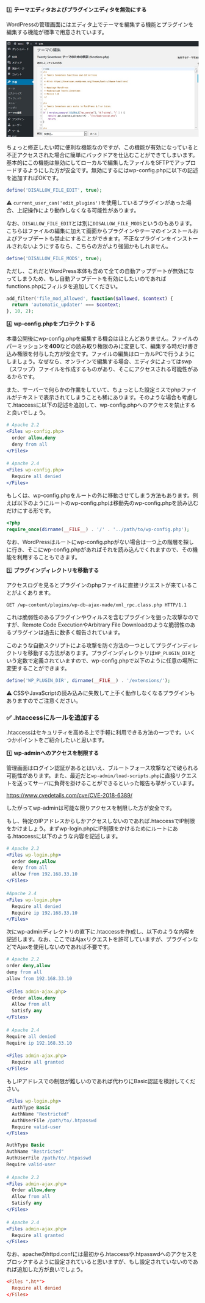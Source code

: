 :three: **テーマエディタおよびプラグインエディタを無効にする**

WordPressの管理画面にはエディタ上でテーマを編集する機能とプラグインを編集する機能が標準で用意されています。

![tmp.jpg](./05a7cecc-d570-7a5b-f2e6-ab46371368ed.jpeg)

ちょっと修正したい時に便利な機能なのですが、この機能が有効になっていると不正アクセスされた場合に簡単にバックドアを仕込むことができてしまいます。基本的にこの機能は無効にしてローカルで編集したファイルをSFTPでアップロードするようにした方が安全です。無効にするにはwp-config.phpに以下の記述を追加すればOKです。

```php
define('DISALLOW_FILE_EDIT', true);
```

:warning: `current_user_can('edit_plugins')`を使用しているプラグインがあった場合、上記操作により動作しなくなる可能性があります。


なお、`DISALLOW_FILE_EDIT`とは別に`DISALLOW_FILE_MODS`というのもあります。こちらはファイルの編集に加えて画面からプラグインやテーマのインストールおよびアップデートも禁止にすることができます。不正なプラグインをインストールされないようにするなら、こちらの方がより強固かもしれません。

```php
define('DISALLOW_FILE_MODS', true);
```

ただし、これだとWordPress本体も含めて全ての自動アップデートが無効になってしまうため、もし自動アップデートを有効にしたいのであればfunctions.phpにフィルタを追加してください。

```php
add_filter('file_mod_allowed', function($allowed, $context) {
  return 'automatic_updater' === $context;
}, 10, 2);
```

:four: **wp-config.phpをプロテクトする**

本番公開後にwp-config.phpを編集する機会はほとんどありません。ファイルのパーミッションを**400**などの読み取り権限のみに変更して、編集する時だけ書き込み権限を付与した方が安全です。ファイルの編集はローカルPCで行うようにしましょう。なぜなら、オンラインで編集する場合、エディタによってはswp（スワップ）ファイルを作成するものがあり、そこにアクセスされる可能性があるからです。

また、サーバーで何らかの作業をしていて、ちょっとした設定ミスでphpファイルがテキストで表示されてしまうことも稀にあります。そのような場合も考慮して.htaccessに以下の記述を追加して、wp-config.phpへのアクセスを禁止すると良いでしょう。

```apache
# Apache 2.2
<Files wp-config.php>
  order allow,deny
  deny from all
</Files>

# Apache 2.4
<Files wp-config.php>
  Require all denied
</Files>
```

もしくは、wp-config.phpをルートの外に移動させてしまう方法もあります。例えば以下のようにルートのwp-config.phpは移動先のwp-config.phpを読み込むだけにする形です。

```php
<?php
require_once(dirname(__FILE__) . '/' . '../path/to/wp-config.php');
```

なお、WordPressはルートにwp-config.phpがない場合は一つ上の階層を探しに行き、そこにwp-config.phpがあればそれを読み込んでくれますので、その機能を利用することもできます。

:five: **プラグインディレクトリを移動する**

アクセスログを見るとプラグインのphpファイルに直接リクエストが来ていることがよくあります。

```http
GET /wp-content/plugins/wp-db-ajax-made/xml_rpc.class.php HTTP/1.1
```

これは脆弱性のあるプラグインやウィルスを含むプラグインを狙った攻撃なのですが、Remote Code ExecutionやArbitrary File Downloadのような脆弱性のあるプラグインは過去に数多く報告されています。

このような自動スクリプトによる攻撃を防ぐ方法の一つとしてプラグインディレクトリを移動する方法があります。プラグインディレクトリは`WP_PLUGIN_DIR`という定数で定義されていますので、wp-config.phpで以下のように任意の場所に変更することができます。

```php
define('WP_PLUGIN_DIR', dirname(__FILE__) . '/extensions/');
```

:warning: CSSやJavaScriptの読み込みに失敗して上手く動作しなくなるプラグインもありますのでご注意ください。

### :white_check_mark: .htaccessにルールを追加する

.htaccessはセキュリティを高める上で手軽に利用できる方法の一つです。いくつかポイントをご紹介したいと思います。

:one: **wp-adminへのアクセスを制限する**

管理画面はログイン認証があるとはいえ、ブルートフォース攻撃などで破られる可能性があります。また、最近だと`wp-admin/load-scripts.php`に直接リクエストを送ってサーバに負荷を掛けることができるといった報告も挙がっています。

https://www.cvedetails.com/cve/CVE-2018-6389/

したがってwp-adminは可能な限りアクセスを制限した方が安全です。

もし、特定のIPアドレスからしかアクセスしないのであれば.htaccessでIP制限をかけましょう。まずwp-login.phpにIP制限をかけるためにルートにある.htaccessに以下のような内容を記述します。

```apache
# Apache 2.2
<Files wp-login.php>
  order deny,allow
  deny from all
  allow from 192.168.33.10
</Files>

#Apache 2.4
<Files wp-login.php>
  Require all denied
  Require ip 192.168.33.10
</Files>
```

次にwp-adminディレクトリの直下に.htaccessを作成し、以下のような内容を記述します。なお、ここではAjaxリクエストを許可していますが、プラグインなどでAjaxを使用しないのであれば不要です。

```apache
# Apache 2.2
order deny,allow
deny from all
allow from 192.168.33.10

<Files admin-ajax.php>
  Order allow,deny
  Allow from all
  Satisfy any 
</Files>

# Apache 2.4
Require all denied
Require ip 192.168.33.10

<Files admin-ajax.php>
  Require all granted
</Files>
```

もしIPアドレスでの制限が難しいのであれば代わりにBasic認証を検討してください。

```apache
<Files wp-login.php>
  AuthType Basic
  AuthName "Restricted"
  AuthUserFile /path/to/.htpasswd
  Require valid-user
</Files>
```

```apache
AuthType Basic
AuthName "Restricted"
AuthUserFile /path/to/.htpasswd
Require valid-user

# Apache 2.2
<Files admin-ajax.php>
  Order allow,deny
  Allow from all
  Satisfy any 
</Files>

# Apache 2.4
<Files admin-ajax.php>
  Require all granted
</Files>
```

なお、apacheのhttpd.confには最初から.htaccessや.htpasswdへのアクセスをブロックするように設定されていると思いますが、もし設定されていないのであれば追加した方が良いでしょう。

```apache:httpd.conf
<Files ".ht*">
  Require all denied
</Files>
```

